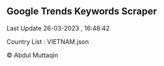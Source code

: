 

## Google Trends Keywords Scraper 
 
Last Update 26-03-2023 , 16:48:42

Country List :
VIETNAM.json



© Abdul Muttaqin 

